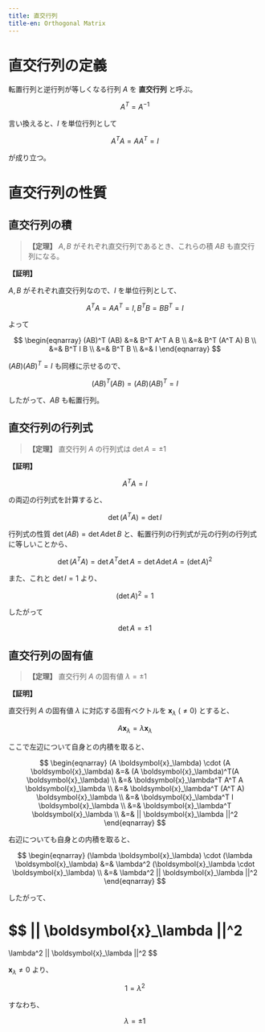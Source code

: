 ```yaml
---
title: 直交行列
title-en: Orthogonal Matrix
---
```


# 直交行列の定義

転置行列と逆行列が等しくなる行列 $A$ を **直交行列** と呼ぶ。

$$
A^T = A^{-1}
$$

言い換えると、$I$ を単位行列として

$$
A^T A = A A^T = I
$$

が成り立つ。

# 直交行列の性質

## 直交行列の積

> **【定理】** $A, B$ がそれぞれ直交行列であるとき、これらの積 $AB$ も直交行列になる。

**【証明】**

$A, B$ がそれぞれ直交行列なので、$I$ を単位行列として、

$$
A^T A = A A^T = I, B^T B = B B^T = I
$$

よって

$$
\begin{eqnarray}
	(AB)^T (AB) &=& B^T A^T A B
	\\ &=&
	B^T (A^T A) B
	\\ &=&
	B^T I B
	\\ &=&
	B^T B
	\\ &=&
	I
\end{eqnarray}
$$

$(AB)(AB)^T = I$ も同様に示せるので、

$$
(AB)^T(AB) = (AB)(AB)^T = I
$$

したがって、$AB$ も転置行列。

## 直交行列の行列式

> **【定理】** 直交行列 $A$ の行列式は $\det A = \pm 1$

**【証明】**

$$
A^T A = I
$$

の両辺の行列式を計算すると、

$$
\det (A^T A) = \det I
$$

行列式の性質 $\det(AB)=\det A \det B$ と、転置行列の行列式が元の行列の行列式に等しいことから、

$$
\det (A^T A) = \det A^T \det A = \det A \det A = (\det A)^2
$$

また、これと $\det I = 1$ より、

$$
(\det A)^2 = 1
$$

したがって

$$
\det A = \pm 1
$$

## 直交行列の固有値

> **【定理】** 直交行列 $A$ の固有値 $\lambda = \pm 1$

**【証明】**

直交行列 $A$ の固有値 $\lambda$ に対応する固有ベクトルを $\boldsymbol{x}_\lambda$ ($\ne 0$) とすると、

$$
A \boldsymbol{x}_\lambda = \lambda \boldsymbol{x}_\lambda
$$

ここで左辺について自身との内積を取ると、

$$
\begin{eqnarray}
	(A \boldsymbol{x}_\lambda) \cdot (A \boldsymbol{x}_\lambda)
	&=&
	(A \boldsymbol{x}_\lambda)^T(A \boldsymbol{x}_\lambda)
	\\ &=&
	\boldsymbol{x}_\lambda^T A^T A \boldsymbol{x}_\lambda
	\\ &=&
	\boldsymbol{x}_\lambda^T (A^T A) \boldsymbol{x}_\lambda
	\\ &=&
	\boldsymbol{x}_\lambda^T I \boldsymbol{x}_\lambda
	\\ &=&
	\boldsymbol{x}_\lambda^T \boldsymbol{x}_\lambda
	\\ &=&
	|| \boldsymbol{x}_\lambda ||^2
\end{eqnarray}
$$

右辺についても自身との内積を取ると、

$$
\begin{eqnarray}
	(\lambda \boldsymbol{x}_\lambda) \cdot (\lambda \boldsymbol{x}_\lambda)
	&=&
	\lambda^2 (\boldsymbol{x}_\lambda \cdot \boldsymbol{x}_\lambda)
	\\ &=&
	\lambda^2 || \boldsymbol{x}_\lambda ||^2
\end{eqnarray}
$$

したがって、

$$
|| \boldsymbol{x}_\lambda ||^2
=
\lambda^2 || \boldsymbol{x}_\lambda ||^2
$$

$\boldsymbol{x}_\lambda \ne 0$ より、

$$
1 = \lambda^2
$$

すなわち、

$$
\lambda = \pm 1
$$